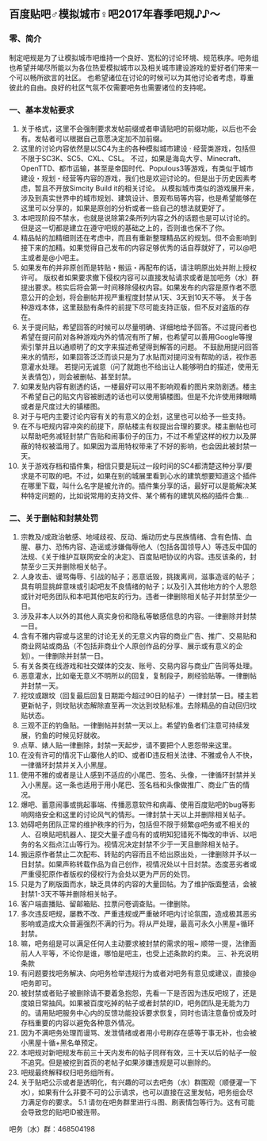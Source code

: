## 百度贴吧♂模拟城市♀吧2017年春季吧规♪♪〜

### 零、简介

制定吧规是为了让模拟城市吧维持一个良好、宽松的讨论环境、规范秩序。吧务组也希望并竭尽所能以为各位热爱模拟城市以及相关城市建设游戏的爱好者们带来一个可以畅所欲言的社区。
也希望诸位在讨论的时候可以为其他讨论者考虑，尊重彼此的自由。良好的社区气氛不仅需要吧务也需要诸位的支持呢。

### 一、基本发帖要求

1.  关于格式，这里不会强制要求发帖前缀或者申请贴吧的前缀功能，以后也不会有。发帖者可以根据自己意愿决定加不加前缀。
2.  这里的讨论内容依然是以SC4为主的各种模拟城市建设 · 经营类游戏，包括但不限于SC3K、SC5、CXL、CSL。
不过，如果是海岛大亨、Minecraft、OpenTTD、都市运输，甚至是帝国时代、Populous3等游戏，有类似于城市建设・规划・经营等内容的游戏，我们也是欢迎讨论的。但是出于历史因素考虑，暂且不开放Simcity Build it的相关讨论。
从模拟城市类似的游戏展开来，涉及到真实世界中的城市规划、建筑设计、景观布局等内容，也是希望能够在这里可以分享的，如果是原创的分析或者一些自己的想法就更好了。
3. 本吧现阶段不禁水，也就是说除第2条所列内容之外的话题也是可以讨论的。但是这一切都是建立在遵守吧规的基础之上的，否则谁也保不了你。
4. 精品帖的加精细则还在考虑中，而且有重新整理精品区的规划。但不会影响到接下来的加精。如果觉得自己发布的内容足够优秀的话自荐就好了，可以@吧主或者是@小吧主。
5. 如果发布的并非原创而是转贴・搬运・再配布的话，请注明原出处并附上授权许可。
版权者如果要求撤下侵权内容可以直接发帖请求或者是加吧务（水）群提出要求。核实后将会第一时间移除侵权内容。如果发布的内容是原作者不愿意公开的企划，将会删帖并视严重程度封禁从1天、3天到10天不等。
关于各种游戏本体，这里鼓励有条件的前提下尽可能支持正版，但不反对盗版的存在。
6. 关于提问贴，希望回答的时候可以尽量明确、详细地给予回答。不过提问者也希望在提问前对各种游戏内外的情况有所了解，也希望可以善用Google等搜索引擎并且以通顺明了的文字来描述希望得到解答的问题。
不鼓励用提问回答来水的情形，如果回答泛泛而谈只是为了水贴而对提问没有帮助的话，视作恶意灌水处理。
若提问无诚意（问了就跑也不给出让人能够明白的描述，使用无关表情包），则会被删帖、甚至封禁。
7. 如果发贴内容有剧透的话，一楼最好可以用不影响观看的图片来防剧透。楼主不希望自己的贴文内容被剧透的话也可以使用镇楼图。但是不允许使用辣眼睛或者是尺度过大的镇楼图。
8. 对于与吧内主要讨论内容有关的有意义的企划，这里也可以给予一些支持。
9. 在不与吧规内容冲突的前提下，原帖楼主有权提出合理的要求。楼主删帖也可以帮助吧务减轻封禁广告贴和闹事份子的压力，不过不希望这样的权力以及屏蔽的特权被滥用了。如果因为滥用特权带来了不好的影响，也会因此被封禁一天。
10. 关于游戏存档和插件集，相信只要是玩过一段时间的SC4都清楚这种分享/要求是不可取的吧。不过，如果在别的城展里看到心水的建筑想要知道这个插件在哪里下载，叫什么名字是被允许的。插件集分享的话，最好可以是能解决某种特定问题的，比如说常用的支持文件、某个稀有的建筑风格的插件合集…
### 二、关于删帖和封禁处罚
1. 宗教及/或政治敏感、地域歧视、反动、煽动历史与民族情绪、含有色情、血腥、暴力、恐怖内容、造谣或涉嫌侮辱他人（包括各国领导人）等违反中国的法规、《关于维护互联网安全的决定》、百度贴吧协议的内容。违反该条的，封禁至少三天并删除相关帖子。
2. 人身攻击、谩骂侮辱、引战的帖子；恶意诋毁，挑拨离间，滋事造谣的帖子；具有明显挑衅意味或引起吧友不良情绪的帖子；以及引入其他地方的个人恩怨或针对吧务团队和本吧其他吧友的行为。违者一律删除相关帖子并封禁至少一日。
3. 涉及非本人以外的其他人真实身份和隐私等敏感信息的内容。一律删除并封禁一日。
4. 含有不雅内容或与这里的讨论无关的无意义内容的商业广告、推广、交易贴和商业网站或商品（不包括非商业个人原创作品的分享、展示或有意义的企划）。一律删除并封禁一日。
5. 有关各类在线游戏和社交媒体的交友、账号、交易内容与商业广告同等处理。
6. 恶意灌水，比如毫无意义不明所以的回复，复制段子，刷经验贴等。一律删帖并封禁一天。
7. 挖坟或跟坟（回复最后回复日期距今超过90日的帖子）一律封禁一日。楼主若更新帖子，则坟贴状态解除直至再一次达到坟贴标准。去除精品的自动回归坟贴状态。
8. 三观不正的钓鱼贴。一律删帖并封禁一天以上。希望钓鱼者们注意可持续发展，钓鱼的时候见好就收。
9. 点草、婊人贴一律删除，封禁一天起步，请不要把个人恩怨带来这里。
10. 在没有许可的情况下山寨他人的ID、或者ID违反相关法律、不雅或令人不快，一律循环封禁并关入小黑屋。
11. 使用不雅的或者是让人感到不适应的小尾巴、签名、头像，一律循环封禁并关入小黑屋。这一条也适用于用小尾巴、签名档和头像做推广、商业广告的情况。
12. 爆吧、蓄意闹事或挑起事端、传播恶意软件和病毒、使用百度贴吧的bug等影响网络安全和这里的讨论风气的情形。一律封禁十天以上并删除相关帖子。
13. 妨碍吧务团队正常的维护秩序的行为，包括但不限于频繁@吧务或不相关的人、召唤贴吧机器人、提交大量子虚乌有的或明知犯错死不悔改的申诉、以吧务的名义指点江山等行为。视情况决定封禁不少于一天且删除相关帖子。
14. 搬运原作者禁止二次配布、转贴的内容而且不给出原出处，一律删除并予以一日封禁。如果声称转载作品为自己创作，视情况处以十日封禁。态度恶劣者或严重侵犯原作者版权的侵权行为会处以更为严厉的处罚。
15. 只是为了刷版面而水，缺乏具体的内容的大量回帖。为了维护版面整洁，会被封禁1-3天不等并删除相关帖子。
16. 客户端直播贴、留邮箱贴、拉票问卷调查贴。一律删除。
17. 多次违反吧规，屡教不改、严重违规或严重破坏吧内讨论氛围，造成极其恶劣影响或造成大众普遍强烈不满的行为。将从严处理，最高可永久小黑屋+循环封禁。
18. 嘛，吧务组是可以满足任何人主动要求被封禁的需求的哦~
顺带一提，法律面前人人平等，不论你是谁，哪怕是吧主，也受上述条款的约束。
三、补充说明条款
1. 有问题要找吧务解决、向吧务检举违规行为或者对吧务有意见或建议，直接@吧务即可。
2. 被封禁或者贴子被删除请不要着急抱怨，先看一下是否因为违反吧规了，还是度娘日常抽风。如果被百度吃掉的帖子或者封禁的ID，吧务团队是无能为力的。请用贴吧服务中心内的反馈功能投诉要求恢复，同时也请注意备份或及时存档重要的内容以避免各种意外情况。
3. 因为不满吧务处理而谩骂、发泄情绪或者用小号刷存在感等于事无补，也会被小黑屋十循+黑名单预定。
4. 本吧规对新吧规发布前三十天内发布的帖子同样有效，三十天以后的帖子一般不追究。但是被挖到首页的老帖子如果涉嫌违规是可以删除的。
5. 吧规最终解释权归吧务组所有。
6. 关于贴吧公示或者是透明化，有兴趣的可以去吧务（水）群围观（顺便灌一下水），如果有什么非要不可的公示请求，也可以直接在这里发帖，吧务组会尽力满足你的要求。 
5.1 请勿在吧务群里进行斗图、刷表情包等行为。这有可能会导致您的贴吧ID被连带。

  吧务（水）群：468504198
  
